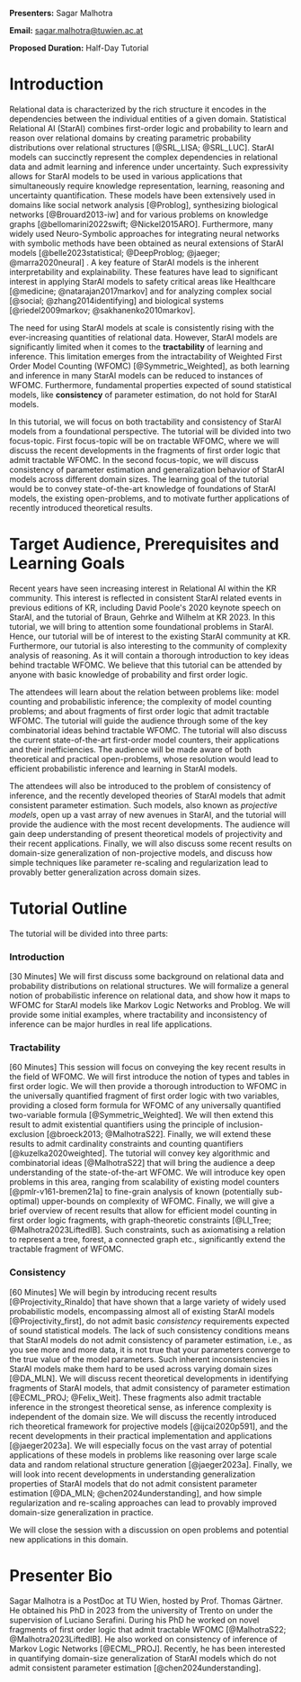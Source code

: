 **Presenters:** Sagar Malhotra

**Email:** sagar.malhotra@tuwien.ac.at

**Proposed Duration:** Half-Day Tutorial

# Introduction

Relational data is characterized by the rich structure it encodes in the
dependencies between the individual entities of a given domain.
Statistical Relational AI (StarAI) combines first-order logic and
probability to learn and reason over relational domains by creating
parametric probability distributions over relational structures
[@SRL_LISA; @SRL_LUC]. StarAI models can succinctly represent the
complex dependencies in relational data and admit learning and inference
under uncertainty. Such expressivity allows for StarAI models to be used
in various applications that simultaneously require knowledge
representation, learning, reasoning and uncertainty quantification.
These models have been extensively used in domains like social network
analysis [@Problog], synthesizing biological networks [@Brouard2013-iw]
and for various problems on knowledge graphs
[@bellomarini2022swift; @Nickel2015ARO]. Furthermore, many widely used
Neuro-Symbolic approaches for integrating neural networks with symbolic
methods have been obtained as neural extensions of StarAI models
[@belle2023statistical; @DeepProblog; @jaeger; @marra2020neural] . A key
feature of StarAI models is the inherent interpretability and
explainability. These features have lead to significant interest in
applying StarAI models to safety critical areas like Healthcare
[@medicine; @natarajan2017markov] and for analyzing complex social
[@social; @zhang2014identifying] and biological systems
[@riedel2009markov; @sakhanenko2010markov].

The need for using StarAI models at scale is consistently rising with
the ever-increasing quantities of relational data. However, StarAI
models are significantly limited when it comes to the **tractability**
of learning and inference. This limitation emerges from the
intractability of Weighted First Order Model Counting (WFOMC)
[@Symmetric_Weighted], as both learning and inference in many StarAI
models can be reduced to instances of WFOMC. Furthermore, fundamental
properties expected of sound statistical models, like **consistency** of
parameter estimation, do not hold for StarAI models.

In this tutorial, we will focus on both tractability and consistency of
StarAI models from a foundational perspective. The tutorial will be
divided into two focus-topic. First focus-topic will be on tractable
WFOMC, where we will discuss the recent developments in the fragments of
first order logic that admit tractable WFOMC. In the second focus-topic,
we will discuss consistency of parameter estimation and generalization
behavior of StarAI models across different domain sizes. The learning
goal of the tutorial would be to convey state-of-the-art knowledge of
foundations of StarAI models, the existing open-problems, and to
motivate further applications of recently introduced theoretical
results.

# Target Audience, Prerequisites and Learning Goals

Recent years have seen increasing interest in Relational AI within the
KR community. This interest is reflected in consistent StarAI related
events in previous editions of KR, including David Poole's 2020 keynote
speech on StarAI, and the tutorial of Braun, Gehrke and Wilhelm at KR
2023. In this tutorial, we will bring to attention some foundational
problems in StarAI. Hence, our tutorial will be of interest to the
existing StarAI community at KR. Furthermore, our tutorial is also
interesting to the community of complexity analysis of reasoning. As it
will contain a thorough introduction to key ideas behind tractable
WFOMC. We believe that this tutorial can be attended by anyone with
basic knowledge of probability and first order logic.

The attendees will learn about the relation between problems like: model
counting and probabilistic inference; the complexity of model counting
problems; and about fragments of first order logic that admit tractable
WFOMC. The tutorial will guide the audience through some of the key
combinatorial ideas behind tractable WFOMC. The tutorial will also
discuss the current state-of-the-art first-order model counters, their
applications and their inefficiencies. The audience will be made aware
of both theoretical and practical open-problems, whose resolution would
lead to efficient probabilistic inference and learning in StarAI models.

The attendees will also be introduced to the problem of consistency of
inference, and the recently developed theories of StarAI models that
admit consistent parameter estimation. Such models, also known as
*projective models*, open up a vast array of new avenues in StarAI, and
the tutorial will provide the audience with the most recent
developments. The audience will gain deep understanding of present
theoretical models of projectivity and their recent applications.
Finally, we will also discuss some recent results on domain-size
generalization of non-projective models, and discuss how simple
techniques like parameter re-scaling and regularization lead to provably
better generalization across domain sizes.

# Tutorial Outline

The tutorial will be divided into three parts:

### Introduction

\[30 Minutes\] We will first discuss some background on relational data
and probability distributions on relational structures. We will
formalize a general notion of probabilistic inference on relational
data, and show how it maps to WFOMC for StarAI models like Markov Logic
Networks and Problog. We will provide some initial examples, where
tractability and inconsistency of inference can be major hurdles in real
life applications.

### Tractability

\[60 Minutes\] This session will focus on conveying the key recent
results in the field of WFOMC. We will first introduce the notion of
types and tables in first order logic. We will then provide a thorough
introduction to WFOMC in the universally quantified fragment of first
order logic with two variables, providing a closed form formula for
WFOMC of any universally quantified two-variable formula
[@Symmetric_Weighted]. We will then extend this result to admit
existential quantifiers using the principle of inclusion-exclusion
[@broeck2013; @MalhotraS22]. Finally, we will extend these results to
admit cardinality constraints and counting quantifiers
[@kuzelka2020weighted]. The tutorial will convey key algorithmic and
combinatorial ideas [@MalhotraS22] that will bring the audience a deep
understanding of the state-of-the-art WFOMC. We will introduce key open
problems in this area, ranging from scalability of existing model
counters [@pmlr-v161-bremen21a] to fine-grain analysis of known
(potentially sub-optimal) upper-bounds on complexity of WFOMC. Finally,
we will give a brief overview of recent results that allow for efficient
model counting in first order logic fragments, with graph-theoretic
constraints [@LI_Tree; @Malhotra2023LiftedIB]. Such constraints, such as
axiomatising a relation to represent a tree, forest, a connected graph
etc., significantly extend the tractable fragment of WFOMC.

### Consistency

\[60 Minutes\] We will begin by introducing recent results
[@Projectivity_Rinaldo] that have shown that a large variety of widely
used probabilistic models, encompassing almost all of existing StarAI
models [@Projectivity_first], do not admit basic *consistency*
requirements expected of sound statistical models. The lack of such
consistency conditions means that StarAI models do not admit consistency
of parameter estimation, i.e., as you see more and more data, it is not
true that your parameters converge to the true value of the model
parameters. Such inherent inconsistencies in StarAI models make them
hard to be used across varying domain sizes [@DA_MLN]. We will discuss
recent theoretical developments in identifying fragments of StarAI
models, that admit consistency of parameter estimation
[@ECML_PROJ; @Felix_Weit]. These fragments also admit tractable
inference in the strongest theoretical sense, as inference complexity is
independent of the domain size. We will discuss the recently introduced
rich theoretical framework for projective models [@ijcai2020p591], and
the recent developments in their practical implementation and
applications [@jaeger2023a]. We will especially focus on the vast array
of potential applications of these models in problems like reasoning
over large scale data and random relational structure generation
[@jaeger2023a]. Finally, we will look into recent developments in
understanding generalization properties of StarAI models that do not
admit consistent parameter estimation [@DA_MLN; @chen2024understanding],
and how simple regularization and re-scaling approaches can lead to
provably improved domain-size generalization in practice.

We will close the session with a discussion on open problems and
potential new applications in this domain.

# Presenter Bio

Sagar Malhotra is a PostDoc at TU Wien, hosted by Prof. Thomas Gärtner.
He obtained his PhD in 2023 from the university of Trento on under the
supervision of Luciano Serafini. During his PhD he worked on novel
fragments of first order logic that admit tractable WFOMC
[@MalhotraS22; @Malhotra2023LiftedIB]. He also worked on consistency of
inference of Markov Logic Networks [@ECML_PROJ]. Recently, he has been
interested in quantifying domain-size generalization of StarAI models
which do not admit consistent parameter estimation
[@chen2024understanding].
